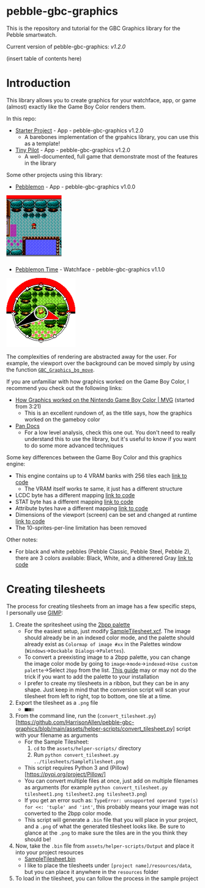 # pebble-gbc-graphics
This is the repository and tutorial for the GBC Graphics library for the Pebble smartwatch.

Current version of pebble-gbc-graphics: *v1.2.0*

(insert table of contents here)

# Introduction
This library allows you to create graphics for your watchface, app, or game (almost) exactly like the Game Boy Color renders them.

In this repo:
* [Starter Project](https://github.com/HarrisonAllen/pebble-gbc-graphics/tree/main/starter-project) - App - pebble-gbc-graphics v1.2.0
    * A barebones implementation of the grpahics library, you can use this as a template!
* [Tiny Pilot](https://github.com/HarrisonAllen/pebble-gbc-graphics/tree/main/tiny-pilot) - App - pebble-gbc-graphics v1.2.0
    * A well-documented, full game that demonstrate most of the features in the library

Some other projects using this library:
* [Pebblemon](https://github.com/HarrisonAllen/pebble-gbc-graphics-demo/tree/master/pebblemon) - App - pebble-gbc-graphics v1.0.0

![Pebblemon](https://raw.githubusercontent.com/HarrisonAllen/pebble-gbc-graphics/main/assets/readme_resources/Pebblemon.png)

* [Pebblemon Time](https://github.com/HarrisonAllen/pebblemon-watchface) - Watchface - pebble-gbc-graphics v1.1.0

![Pebblemon Time](https://raw.githubusercontent.com/HarrisonAllen/pebble-gbc-graphics/main/assets/readme_resources/PebblemonTime.png)

The complexities of rendering are abstracted away for the user. For example, the viewport over the background can be moved simply by using the function [`GBC_Graphics_bg_move`](https://github.com/HarrisonAllen/pebble-gbc-graphics/blob/14cc40ab5e61bffaad3381c670b154d5f46bd7a5/tiny-pilot/src/c/pebble-gbc-graphics/pebble-gbc-graphics.h#L766).

If you are unfamiliar with how graphics worked on the Game Boy Color, I recommend you check out the following links:
* [How Graphics worked on the Nintendo Game Boy Color | MVG](https://youtu.be/ZEJVOH6Pxkg?t=201) (started from 3:21)
    * This is an excellent rundown of, as the title says, how the graphics worked on the gameboy color
* [Pan Docs](http://bgb.bircd.org/pandocs.htm#videodisplay)
    * For a low level analysis, check this one out. You don't need to really understand this to use the library, but it's useful to know if you want to do some more advanced techniques

Some key differences between the Game Boy Color and this graphics engine:
* This engine contains up to 4 VRAM banks with 256 tiles each [link to code](https://github.com/HarrisonAllen/pebble-gbc-graphics/blob/14cc40ab5e61bffaad3381c670b154d5f46bd7a5/tiny-pilot/src/c/pebble-gbc-graphics/pebble-gbc-graphics.h#L143)
    * The VRAM itself works te same, it just has a different structure
* LCDC byte has a different mapping [link to code](https://github.com/HarrisonAllen/pebble-gbc-graphics/blob/14cc40ab5e61bffaad3381c670b154d5f46bd7a5/tiny-pilot/src/c/pebble-gbc-graphics/pebble-gbc-graphics.h#L136)
* STAT byte has a different mapping [link to code](https://github.com/HarrisonAllen/pebble-gbc-graphics/blob/14cc40ab5e61bffaad3381c670b154d5f46bd7a5/tiny-pilot/src/c/pebble-gbc-graphics/pebble-gbc-graphics.h#L225)
* Attribute bytes have a different mapping [link to code](https://github.com/HarrisonAllen/pebble-gbc-graphics/blob/14cc40ab5e61bffaad3381c670b154d5f46bd7a5/tiny-pilot/src/c/pebble-gbc-graphics/pebble-gbc-graphics.h#L186)
* Dimensions of the viewport (screen) can be set and changed at runtime [link to code](https://github.com/HarrisonAllen/pebble-gbc-graphics/blob/14cc40ab5e61bffaad3381c670b154d5f46bd7a5/tiny-pilot/src/c/pebble-gbc-graphics/pebble-gbc-graphics.h#L267)
* The 10-sprites-per-line limitation has been removed

Other notes:
* For black and white pebbles (Pebble Classic, Pebble Steel, Pebble 2), there are 3 colors available: Black, White, and a ditherered Gray [link to code](https://github.com/HarrisonAllen/pebble-gbc-graphics/blob/14cc40ab5e61bffaad3381c670b154d5f46bd7a5/tiny-pilot/src/c/pebble-gbc-graphics/pebble-gbc-graphics.h#L115)

# Creating tilesheets
The process for creating tilesheets from an image has a few specific steps, I personally use [GIMP](https://www.gimp.org/):
1. Create the spritesheet using the [2bpp palette](https://raw.githubusercontent.com/HarrisonAllen/pebble-gbc-graphics/main/assets/2bpp.gpl)
    * For the easiest setup, just modify [SampleTilesheet.xcf](https://github.com/HarrisonAllen/pebble-gbc-graphics/raw/main/assets/tilesheets/SampleTilesheet.xcf). The image should already be in an indexed color mode, and the palette should already exist as `Colormap of image #xx` in the Palettes window (`Windows`->`Dockable Dialogs`->`Palettes`).
    * To convert a preexisting image to a 2bpp palette, you can change the image color mode by going to `image`->`mode`->`indexed`->`Use custom palette`->Select `2bpp` from the list. [This guide](https://daviesmediadesign.com/how-to-install-custom-palettes-in-gimp/) may or may not do the trick if you want to add the palette to your installation
    * I prefer to create my tilesheets in a ribbon, but they can be in any shape. Just keep in mind that the conversion script will scan your tilesheet from left to right, top to bottom, one tile at a time.
2. Export the tilesheet as a `.png` file
    * ![SampleTilesheet.png](https://raw.githubusercontent.com/HarrisonAllen/pebble-gbc-graphics/main/assets/tilesheets/SampleTilesheet.png)
3. From the command line, run the (`convert_tilesheet.py`)[https://github.com/HarrisonAllen/pebble-gbc-graphics/blob/main/assets/helper-scripts/convert_tilesheet.py] script with your filename as arguments
    * For the Sample Tilesheet:
        1. `cd` to the `assets/helper-scripts/` directory
        2. Run `python convert_tilesheet.py ../tilesheets/SampleTilesheet.png`
    * This script requires Python 3 and (Pillow)[https://pypi.org/project/Pillow/]
    * You can convert multiple files at once, just add on multiple filenames as arguments (for example `python convert_tilesheet.py tilesheet1.png tilesheet2.png tilesheet3.png`)
    * If you get an error such as: `TypeError: unsupported operand type(s) for <<: 'tuple' and 'int'`, this probably means your image was not converted to the 2bpp color mode.
    * This script will generate a `.bin` file that you will place in your project, and a `.png` of what the generated tilesheet looks like. Be sure to glance at the `.png` to make sure the tiles are in the you think they should be!
4. Now, take the `.bin` file from `assets/helper-scripts/Output` and place it into your project resources
    * [SampleTilesheet.bin](https://github.com/HarrisonAllen/pebble-gbc-graphics/raw/main/assets/helper-scripts/Output/SampleTilesheet.bin)
    * I like to place the tilesheets under `[project name]/resources/data`, but you can place it anywhere in the `resources` folder
5. To load in the tilesheet, you can follow the process in the sample project